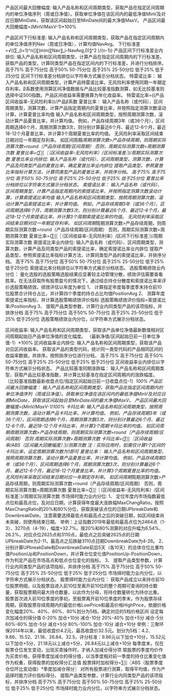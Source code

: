 产品区间最大回撤幅度: 
    输入产品名称和区间周期类型，获取产品在指定区间周期内的单位净值序列（周或日净值）。获取单位净值在该区间内的最低净值MinV及对应日期MinDate，获取该区间起始日至MinDate间的最大净值MaxV。
    产品区间最大回撤幅度=(MinV/MaxV-1)*100%

产品区间下行标准差:
    输入产品名称和区间周期类型，获取产品在指定区间周期内的单位净值序列Nav（周或日净值），计算均值NavAvg。
    下行标准差=√((∑_(i=1)^n▒〖(min⁡(〖Nav〗_i-NavAvg,0)〗^2 )/(n-1))
产品区间下行标准差业内排位:
    输入产品名称和区间周期类型，计算产品在指定区间周期内的下行标准差。获取产品的类型，计算同类型产品在指定区间内的下行标准差，并进行分档排序。
    高于75%  高于75分位
    高于50%  50-75分位
    高于25%  25-50分位
    低于25%  低于25分位
    区间下行标准差分档排位以字符串方式展示分档状态。
特雷诺比率：
    输入产品名称和区间周期类型，计算产品特雷诺比率。无风险利率使用同期一年期定存利率。β系数使用测算区间净值数据与产品比较基准指数测算，如无比较基准则选择中证500指数。产品区间收益率需要换算为年化收益率。
    特雷诺比率=((产品区间收益率-无风险利率))/产品β系数 
夏普比率：
    输入产品名称（或代码）、区间周期类型，测算次数，计算产品指定周期内的夏普比率，并按照指定测算次数滚动计算，计算夏普比率均值
    输入产品名称和区间周期类型，按照周期测算次数，滚动计算产品夏普比率，并计算均值。
    例如，产品存续周期3年（或36个月），区间周期选择6个月，周期测算次数3次，则分别计算最近6个月、最近12-6个月，最近18-12个月夏普比率，并计算3个周期夏普比率的均值。
    无风险利率采取区间结束日期对应一年期定存利率。
    如区间周期*周期测算次数>产品存续周期，则周期实际测算次数=round（产品存续周期/区间周期）
        否则，周期实际测算次数=周期测算次数
    夏普比率=(∑▒〖（区间收益率-无风险利率）/区间标准差〗)/周期实际测算次数 
夏普比率业内排位:
    输入产品名称（或代码）、区间周期类型，测算次数，计算产品及同类型产品的夏普比率，确定夏普比率业内排位
    提取产品类型，参照夏普比率指标计算方法，计算同类型产品的夏普比率，并排序分档。
    高于75%  高于75分位
    高于50%  50-75分位
    高于25%  25-50分位
    低于25%  低于25分位
    夏普比率分档排位以字符串方式展示分档状态。
索提诺比率：
    输入产品名称（或代码）、区间周期类型，计算产品指定周期内的索提诺比率，并按照指定测算次数滚动计算，计算索提诺比率均值
    输入产品名称和区间周期类型，按照周期测算次数，滚动计算产品索提诺比率，并计算均值。
    例如，产品存续周期3年（或36个月），区间周期选择6个月，周期测算次数3次，则分别计算最近6个月、最近12-6个月，最近18-12个月索提诺比率，并计算3个周期索提诺比率的均值。
    无风险利率采取区间结束日期对应一年期定存利率。
    如区间周期*周期测算次数>产品存续周期，则周期实际测算次数=round（产品存续周期/区间周期）
        否则，周期实际测算次数=周期测算次数
    夏普比率=(∑▒〖（区间收益率-无风险利率）/区间下行标准差〗)/周期实际测算次数 
索提诺比率业内排位:
    输入产品名称（或代码）、区间周期类型，测算次数，计算产品及同类型产品的索提诺比率，确定索提诺比率业内排位
    提取产品类型，参照索提诺比率指标计算方法，计算同类型产品的索提诺比率，并排序分档。
    高于75%  高于75分位
    高于50%  50-75分位
    高于25%  25-50分位
    低于25%  低于25分位
    索提诺比率分档排位以字符串方式展示分档状态。
选股策略绩效业内分位：
    量化选股的选股策略选股结果应显著较主动管理分散，绩效评估需要查看胜率。在无法获取所有股票盈亏的情况下，通过结合持仓分散度和索提诺比率来评价选股策略绩效。绩效评估以年度为单位
    1、	计算指定年度每季度季末持仓前10位股票合计持仓占比，并计算四个季度的持仓占比均值PositionAvg
    2、	测算年度索提诺比率指标，并计算选股策略绩效评价指标
    选股策略绩效评价指标=索提诺比率/PositionAvg
    3、	提取产品类型参数，计算行业内同类型产品的该项指标，并排序分档
    高于75%  高于75分位
    高于50%  50-75分位
    高于25%  25-50分位
    低于25%  低于25分位
    选股策略绩效业内分位，以字符串方式展示分档状态。
    
区间收益率:
    输入产品名称和区间周期类型，获取该产品单位净值最新数值相对区间周期起始日产品单位净值的变化幅度。
    （最新净值/区间起始日前一日单位净值-1）*100%
区间收益率业内排位:
    输入产品名称和区间周期类型，获取该产品对应区间收益率。
    获取该产品的类型代码，统计同一类型代码的产品相同区间的收益率数据，并排序。按照排序分位进行分档，
    高于75%  高于75分位
    高于50%  50-75分位
    高于25%  25-50分位
    低于25%  低于25分位
    区间收益率业内排位以字符串方式展示分档状态。
产品比较基准同期涨跌幅：
    输入产品名称和区间周期类型，获取产品比较基准指数，并计算比较基准在指定区间周期内的涨跌幅度。
    （比较基准指数最新收盘点位/指定区间起始日前一日收盘点位-1）*100%
产品区间最大回撤幅度：
    输入产品名称和区间周期类型，获取产品在指定区间周期内的单位净值序列（周或日净值）。获取单位净值在该区间内的最低净值MinV及对应日期MinDate，获取该区间起始日至MinDate间的最大净值MaxV。
    产品区间最大回撤幅度=(MinV/MaxV-1)*100%
卡玛比率:
    输入产品名称和区间周期类型，按照周期测算次数，滚动计算产品卡玛比率，并计算均值。
    例如，产品存续周期3年（或36个月），区间周期选择6个月，周期测算次数3次，则分别计算最近6个月、最近12-6个月，最近18-12个月卡玛比率，并计算3个周期卡玛比率的均值。
    如区间周期*周期测算次数>产品存续周期，则周期实际测算次数=round（产品存续周期/区间周期）
        否则 周期实际测算次数=周期测算次数
    卡玛比率=(∑▒〖区间收益率/ABS（区间最大回撤幅度）〗)/测算次数 
    注：实际应用时，如需仅计算1个区间的卡玛比率，设定周期测算次数为1即可
夏普比率：
    输入产品名称和区间周期类型，按照周期测算次数，滚动计算产品夏普比率，并计算均值。
    例如，产品存续周期3年（或36个月），区间周期选择6个月，周期测算次数3次，则分别计算最近6个月、最近12-6个月，最近18-12个月夏普比率，并计算3个周期夏普比率的均值。
    无风险利率采取区间结束日期对应一年期定存利率。
    如区间周期*周期测算次数>产品存续周期，则周期实际测算次数=round（产品存续周期/区间周期）
        否则，周期实际测算次数=周期测算次数
    夏普比率=(∑▒〖（区间收益率-无风险利率）/区间标准差〗)/周期实际测算次数 
市场择时能力业内分位:
    1、	定位年度内市场指数最低点位和最高点位，及对应日期，计算获得年度最大涨跌幅MaxChangRatio。按照MaxChangRatio的20%和80%分位，获取突破该点位的日期UPbreakDate和DownbreakDate。注意需要选择最低点和最高点之后的突破日期，如区间结束尚未突破，则使用结束日期。
    举例：上证指数2019年最低和最高点位为2464点（1-3）、3270点（4-19），幅度+32.7%。按20%和80%测算的对应升幅为6.54%、26.2%，对应点位2625点和3110点，最低点之后突破2625点的日期UPbreakDate为2-11，最高点之后跌破3110点日期DownbreakDate为4-26。
    2、	分别计算UPbreakDate和DownbreakDate前后5天（各10天）的总体仓位比重均值PositionUp和PositionDown，并计算仓位变化值PositionUp-PositionDown，作为判定产品在市场高点和低点仓位变化的指标。
    3、	提取产品类型参数，计算行业内同类型产品的该项指标，并排序分档
    高于75%  高于75分位
    高于50%  50-75分位
    高于25%  25-50分位
    低于25%  低于25分位
    市场择时能力业内分位，以字符串方式展示分档状态。
股票择时能力业内分位：
        获取产品成立以来持仓前10位股票明细，以及股票自进入前10位至离开前10位的整个周期可查询的持仓数量，获取股票期间最大持仓数量，以此作为分母，将持仓数量转化为持仓比重。
        股票首次进入前10位季度的季初，至股票离开前10位季度的季末，作为股票存续周期，获取股票存续周期内的最低价格LowPrice和最高价格HighPrice，依据价格变化幅度20%、40%、60%、80%划分为5档，确定对应的5档价格区间
        设定每次加减仓的得分值
    0-20%   加仓+10分    减仓-10分
    20%-40%   加仓+5分   减仓-5分
    60%-80%   加仓-5分    减仓+5分
    80%-100%  加仓-10分   减仓+10分
    举例：三聚环保2014年以来，最低收盘价4.2元，最高收盘价32.5元。划分为5档：4.2、9.86、15.52、21.18、26.84、32.5，评分标准：9.86元以下加仓+10分，15.52元以下加仓+5分，21.18元以上减仓+5分，26.84元以上减仓+10分
    每季度末，仅在股票仓位发生变动，出现买卖操作时，才纳入加减仓得分项
        取股票的季度均价作为买卖价格，获得季度加减仓的得分值，以当季度相对前一季度的持仓比重变化值作为权重，获得股票的加权得分汇总值
    股票择时加权得分=∑▒〖ABS（股票季度仓位环比变动值）*季度加减仓得分〗
        对所有股票进行测算，取得平均值，作为产品择时能力评价指标得分。
        提取产品类型参数，计算行业内同类型产品的该项指标，并排序分档
    高于75%  高于75分位
    高于50%  50-75分位
    高于25%  25-50分位
    低于25%  低于25分位
    市场择时能力业内分位，以字符串方式展示分档状态。


